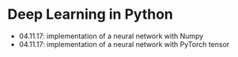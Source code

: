 # Deep Learning in Python
- 04.11.17: implementation of a neural network with Numpy
- 04.11.17: implementation of a neural network with PyTorch tensor
